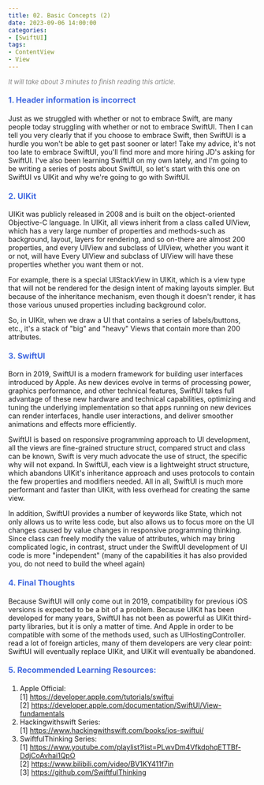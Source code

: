 ```yaml
---
title: 02. Basic Concepts (2)
date: 2023-09-06 14:00:00
categories: 
- [SwiftUI]
tags:
- ContentView
- View
---
```



<font color=gray size=2>*It will take about 3 minutes to finish reading this article.*</font>

#### <font size=3 color=#4169E1>1. Header information is incorrect</font> 

Just as we struggled with whether or not to embrace Swift, are many people today struggling with whether or not to embrace SwiftUI. Then I can tell you very clearly that if you choose to embrace Swift, then SwiftUI is a hurdle you won't be able to get past sooner or later! Take my advice, it's not too late to embrace SwiftUI, you'll find more and more hiring JD's asking for SwiftUI. I've also been learning SwiftUI on my own lately, and I'm going to be writing a series of posts about SwiftUI, so let's start with this one on SwiftUI vs UIKit and why we're going to go with SwiftUI.


#### <font size=3 color=#4169E1>2. UIKit</font> 

UIKit was publicly released in 2008 and is built on the object-oriented Objective-C language. In UIKit, all views inherit from a class called UIView, which has a very large number of properties and methods-such as background, layout, layers for rendering, and so on-there are almost 200 properties, and every UIView and subclass of UIView, whether you want it or not, will have Every UIView and subclass of UIView will have these properties whether you want them or not. 

For example, there is a special UIStackView in UIKit, which is a view type that will not be rendered for the design intent of making layouts simpler. But because of the inheritance mechanism, even though it doesn't render, it has those various unused properties including background color. 

So, in UIKit, when we draw a UI that contains a series of labels/buttons, etc., it's a stack of "big" and "heavy" Views that contain more than 200 attributes.

#### <font size=3 color=#4169E1>3. SwiftUI</font> 

Born in 2019, SwiftUI is a modern framework for building user interfaces introduced by Apple. As new devices evolve in terms of processing power, graphics performance, and other technical features, SwiftUI takes full advantage of these new hardware and technical capabilities, optimizing and tuning the underlying implementation so that apps running on new devices can render interfaces, handle user interactions, and deliver smoother animations and effects more efficiently.

SwiftUI is based on responsive programming approach to UI development, all the views are fine-grained structure struct, compared struct and class can be known, Swift is very much advocate the use of struct, the specific why will not expand.  In SwiftUI, each view is a lightweight struct structure, which abandons UIKit's inheritance approach and uses protocols to contain the few properties and modifiers needed. All in all, SwiftUI is much more performant and faster than UIKit, with less overhead for creating the same view.

In addition, SwiftUI provides a number of keywords like State, which not only allows us to write less code, but also allows us to focus more on the UI changes caused by value changes in responsive programming thinking. Since class can freely modify the value of attributes, which may bring complicated logic, in contrast, struct under the SwiftUI development of UI code is more "independent" (many of the capabilities it has also provided you, do not need to build the wheel again)

#### <font size=3 color=#4169E1>4. Final Thoughts </font> 

Because SwiftUI will only come out in 2019, compatibility for previous iOS versions is expected to be a bit of a problem. Because UIKit has been developed for many years, SwiftUI has not been as powerful as UIKit third-party libraries, but it is only a matter of time. And Apple in order to be compatible with some of the methods used, such as UIHostingController. read a lot of foreign articles, many of them developers are very clear point: SwiftUI will eventually replace UIKit, and UIKit will eventually be abandoned.

#### <font size=3 color=#4169E1>5. Recommended Learning Resources: </font> 
1. Apple Official:   
[1] https://developer.apple.com/tutorials/swiftui  
[2] https://developer.apple.com/documentation/SwiftUI/View-fundamentals
2. Hackingwithswift Series:  
[1] https://www.hackingwithswift.com/books/ios-swiftui/
3. SwiftfulThinking Series:    
[1] https://www.youtube.com/playlist?list=PLwvDm4VfkdphqETTBf-DdjCoAvhai1QpO   
[2] https://www.bilibili.com/video/BV1KY411f7in   
[3] https://github.com/SwiftfulThinking   


